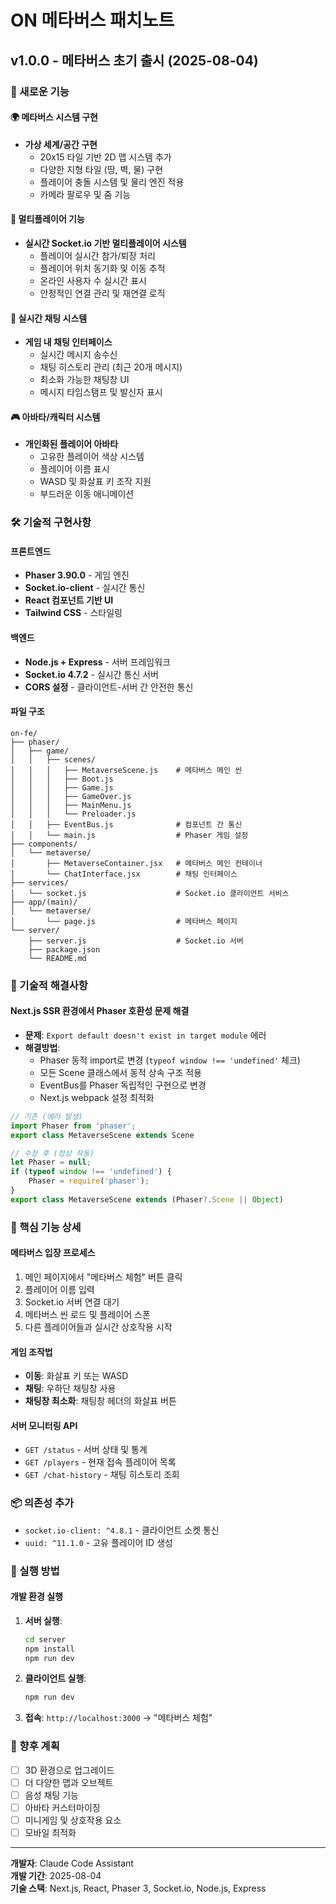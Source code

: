 # ON 메타버스 패치노트

## v1.0.0 - 메타버스 초기 출시 (2025-08-04)

### 🌟 새로운 기능

#### 🌍 메타버스 시스템 구현
- **가상 세계/공간 구현**
  - 20x15 타일 기반 2D 맵 시스템 추가
  - 다양한 지형 타일 (땅, 벽, 물) 구현
  - 플레이어 충돌 시스템 및 물리 엔진 적용
  - 카메라 팔로우 및 줌 기능

#### 👥 멀티플레이어 기능
- **실시간 Socket.io 기반 멀티플레이어 시스템**
  - 플레이어 실시간 참가/퇴장 처리
  - 플레이어 위치 동기화 및 이동 추적
  - 온라인 사용자 수 실시간 표시
  - 안정적인 연결 관리 및 재연결 로직

#### 💬 실시간 채팅 시스템
- **게임 내 채팅 인터페이스**
  - 실시간 메시지 송수신
  - 채팅 히스토리 관리 (최근 20개 메시지)
  - 최소화 가능한 채팅창 UI
  - 메시지 타임스탬프 및 발신자 표시

#### 🎮 아바타/캐릭터 시스템
- **개인화된 플레이어 아바타**
  - 고유한 플레이어 색상 시스템
  - 플레이어 이름 표시
  - WASD 및 화살표 키 조작 지원
  - 부드러운 이동 애니메이션

### 🛠️ 기술적 구현사항

#### 프론트엔드
- **Phaser 3.90.0** - 게임 엔진
- **Socket.io-client** - 실시간 통신
- **React 컴포넌트 기반 UI**
- **Tailwind CSS** - 스타일링

#### 백엔드
- **Node.js + Express** - 서버 프레임워크
- **Socket.io 4.7.2** - 실시간 통신 서버
- **CORS 설정** - 클라이언트-서버 간 안전한 통신

#### 파일 구조
```
on-fe/
├── phaser/
│   ├── game/
│   │   ├── scenes/
│   │   │   ├── MetaverseScene.js    # 메타버스 메인 씬
│   │   │   ├── Boot.js
│   │   │   ├── Game.js
│   │   │   ├── GameOver.js
│   │   │   ├── MainMenu.js
│   │   │   └── Preloader.js
│   │   ├── EventBus.js              # 컴포넌트 간 통신
│   │   └── main.js                  # Phaser 게임 설정
├── components/
│   └── metaverse/
│       ├── MetaverseContainer.jsx   # 메타버스 메인 컨테이너
│       └── ChatInterface.jsx        # 채팅 인터페이스
├── services/
│   └── socket.js                    # Socket.io 클라이언트 서비스
├── app/(main)/
│   └── metaverse/
│       └── page.js                  # 메타버스 페이지
└── server/
    ├── server.js                    # Socket.io 서버
    ├── package.json
    └── README.md
```

### 🔧 기술적 해결사항

#### Next.js SSR 환경에서 Phaser 호환성 문제 해결
- **문제**: `Export default doesn't exist in target module` 에러
- **해결방법**: 
  - Phaser 동적 import로 변경 (`typeof window !== 'undefined'` 체크)
  - 모든 Scene 클래스에서 동적 상속 구조 적용
  - EventBus를 Phaser 독립적인 구현으로 변경
  - Next.js webpack 설정 최적화

```javascript
// 기존 (에러 발생)
import Phaser from 'phaser';
export class MetaverseScene extends Scene

// 수정 후 (정상 작동)
let Phaser = null;
if (typeof window !== 'undefined') {
    Phaser = require('phaser');
}
export class MetaverseScene extends (Phaser?.Scene || Object)
```

### 🎯 핵심 기능 상세

#### 메타버스 입장 프로세스
1. 메인 페이지에서 "메타버스 체험" 버튼 클릭
2. 플레이어 이름 입력
3. Socket.io 서버 연결 대기
4. 메타버스 씬 로드 및 플레이어 스폰
5. 다른 플레이어들과 실시간 상호작용 시작

#### 게임 조작법
- **이동**: 화살표 키 또는 WASD
- **채팅**: 우하단 채팅창 사용
- **채팅창 최소화**: 채팅창 헤더의 화살표 버튼

#### 서버 모니터링 API
- `GET /status` - 서버 상태 및 통계
- `GET /players` - 현재 접속 플레이어 목록
- `GET /chat-history` - 채팅 히스토리 조회

### 📦 의존성 추가
- `socket.io-client: ^4.8.1` - 클라이언트 소켓 통신
- `uuid: ^11.1.0` - 고유 플레이어 ID 생성

### 🚀 실행 방법

#### 개발 환경 실행
1. **서버 실행**:
   ```bash
   cd server
   npm install
   npm run dev
   ```

2. **클라이언트 실행**:
   ```bash
   npm run dev
   ```

3. **접속**: `http://localhost:3000` → "메타버스 체험"

### 🔮 향후 계획
- [ ] 3D 환경으로 업그레이드
- [ ] 더 다양한 맵과 오브젝트
- [ ] 음성 채팅 기능
- [ ] 아바타 커스터마이징
- [ ] 미니게임 및 상호작용 요소
- [ ] 모바일 최적화

---

**개발자**: Claude Code Assistant  
**개발 기간**: 2025-08-04  
**기술 스택**: Next.js, React, Phaser 3, Socket.io, Node.js, Express
